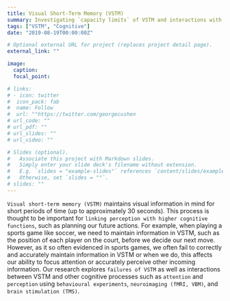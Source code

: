 ```yaml
---
title: Visual Short-Term Memory (VSTM)
summary: Investigating `capacity limits` of VSTM and interactions with `attention` and `perception`.
tags: ["VSTM", "Cognitive"]
date: "2019-08-19T00:00:00Z"

# Optional external URL for project (replaces project detail page).
external_link: ""

image:
  caption: 
  focal_point: 

# links:
# - icon: twitter
#  icon_pack: fab
#  name: Follow
#  url: ""https://twitter.com/georgecushen
# url_code: ""
# url_pdf: ""
# url_slides: ""
# url_video: ""

# Slides (optional).
#   Associate this project with Markdown slides.
#   Simply enter your slide deck's filename without extension.
#   E.g. `slides = "example-slides"` references `content/slides/example-slides.md`.
#   Otherwise, set `slides = ""`.
# slides: ""
---
```


`Visual short-term memory (VSTM)` maintains visual information in mind for short periods of time (up to approximately 30 seconds). This process is thought to be important for `linking perception with higher cognitive functions`, such as planning our future actions. For example, when playing a sports game like soccer, we need to maintain information in VSTM, such as the position of each player on the court, before we decide our next move. However, as it so often evidenced in sports games, we often fail to correctly and accurately maintain information in VSTM or when we do, this affects our ability to focus attention or accurately perceive other incoming information. 
Our research explores `failures of VSTM` as well as interactions between VSTM and other cognitive processes such as `attention` and `perception` using `behavioural experiments`, `neuroimaging (fMRI, VBM)`, and `brain stimulation (TMS)`.
